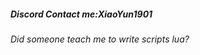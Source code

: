##### Discord Contact me:XiaoYun1901
###### Did someone teach me to write scripts lua?



























<!---
你发现了彩蛋，我骗你


##### 2023年1月14日 - 2023年7月16日
```lua
-  V1.0.0 : 小云开始学习lua脚本并进行测试
-  V1.0.1 : 不知道什么好昵称脚本，我选择云昵称，发布新的云脚本，修复承重脚本和呱鸡脚本的问题
-  V1.0.2 : 小云与莫羽开始有效合作
-  V1.0.3 : 添加新功能
-  V1.0.4 - V1.0.5 : 引入免费白名单系统
-  V1.0.6 : 云脚本被破解了，正在找更强的加密
-  V1.0.7 : 使用混淆MoonSecV3加密，移除白名单系统，添加了两个游戏
-  V1.0.8 - V1.1.1 : 增加新脚本
-  V1.1.2 : 此版本不包括服务器支持功能，有数字错了
-  V1.1.3 : 新增自动支持服务器功能
-  V1.1.4 - V1.2.6 : 开发更强功能，我的云脚本被圈钱了（40块钱），云脚本没有付费！！
-  V1.2.7 : 最后一次更新，小云宣布退圈，原因为龙叔和初夏讨厌小云

 
 
 当前版本：V1.2.7 
 制作者：小云 
 还在用lib：Darkrai X,普通ui,Orino,Silent,Kinx
 有多少个服务器：支持15个服务器
 联系方式： 
- QQ：168777105
- 手机：vivo Y5s, vivo Y77, vivo Y78
- 注明：有电脑
 
 2023年8月

 快手发云脚本视频后（不是小云发，还要钱）
 我的云脚本被圈钱了（40块钱），云脚本没有付费！！
 龙叔都信了，以为是40元！
```
## 小云以为是假龙叔（小号）
### 2023年12月3日，小云回归了？新云脚本重制版！小云被龙叔打死了😭
##### 从2024年2月至今
```lua
-  V1.2.8 : 新鲨口生求2
-  V1.2.9 - V1.3.0 : 增加多个脚本支持
-  V1.3.1 : 推出新云中心
-  V1.3.2 - V2.2.1 : 持续增强，加入更多脚本和游戏支持
-  V1.5.0 : 云中心已停止免费
❗别让全部人用云脚本！不更新！！快忘记


 当前版本：V2.2.1 
 制作者：小云 
 还在用lib：Silent
 有多少个服务器：支持59个服务器
 联系方式： 
- QQ：168777105
- 手机：vivo Y78,vivo Y78, iPhone 13, iPhone 15 Pro
- 注明：小云家有电脑
```

--->